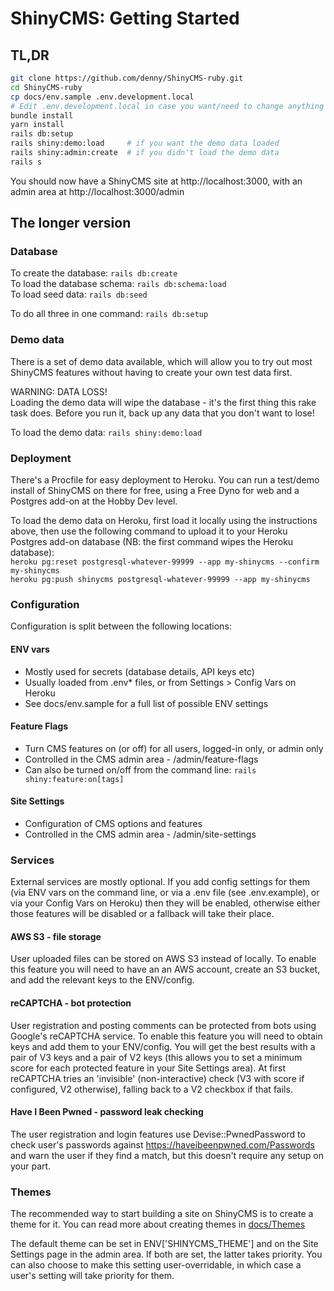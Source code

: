 # ShinyCMS: Getting Started

## TL,DR

```bash
git clone https://github.com/denny/ShinyCMS-ruby.git
cd ShinyCMS-ruby
cp docs/env.sample .env.development.local
# Edit .env.development.local in case you want/need to change anything
bundle install
yarn install
rails db:setup
rails shiny:demo:load     # if you want the demo data loaded
rails shiny:admin:create  # if you didn't load the demo data
rails s
```

You should now have a ShinyCMS site at http://localhost:3000,
with an admin area at http://localhost:3000/admin


## The longer version

### Database

To create the database: `rails db:create`  
To load the database schema: `rails db:schema:load`  
To load seed data: `rails db:seed`

To do all three in one command: `rails db:setup`


### Demo data

There is a set of demo data available, which will allow you to try out most
ShinyCMS features without having to create your own test data first.

WARNING: DATA LOSS!  
Loading the demo data will wipe the database - it's the first thing this rake
task does. Before you run it, back up any data that you don't want to lose!

To load the demo data: `rails shiny:demo:load`


### Deployment

There's a Procfile for easy deployment to Heroku. You can run a test/demo
install of ShinyCMS on there for free, using a Free Dyno for web and a
Postgres add-on at the Hobby Dev level.

To load the demo data on Heroku, first load it locally using the instructions
above, then use the following command to upload it to your Heroku Postgres
add-on database (NB: the first command wipes the Heroku database):  
`heroku pg:reset postgresql-whatever-99999 --app my-shinycms --confirm my-shinycms`  
`heroku pg:push shinycms postgresql-whatever-99999 --app my-shinycms`


### Configuration

Configuration is split between the following locations:

#### ENV vars

* Mostly used for secrets (database details, API keys etc)
* Usually loaded from .env* files, or from Settings > Config Vars on Heroku
* See docs/env.sample for a full list of possible ENV settings

#### Feature Flags

* Turn CMS features on (or off) for all users, logged-in only, or admin only
* Controlled in the CMS admin area - /admin/feature-flags
* Can also be turned on/off from the command line: `rails shiny:feature:on[tags]`

#### Site Settings

* Configuration of CMS options and features
* Controlled in the CMS admin area - /admin/site-settings


### Services

External services are mostly optional. If you add config settings for them
(via ENV vars on the command line, or via a .env file (see .env.example),
or via your Config Vars on Heroku) then they will be enabled, otherwise
either those features will be disabled or a fallback will take their place.

#### AWS S3 - file storage

User uploaded files can be stored on AWS S3 instead of locally. To enable this
feature you will need to have an an AWS account, create an S3 bucket, and add
the relevant keys to the ENV/config.

#### reCAPTCHA - bot protection

User registration and posting comments can be protected from bots using Google's
reCAPTCHA service. To enable this feature you will need to obtain keys and add
them to your ENV/config. You will get the best results with a pair of V3 keys
and a pair of V2 keys (this allows you to set a minimum score for each protected
feature in your Site Settings area). At first reCAPTCHA tries an 'invisible'
(non-interactive) check (V3 with score if configured, V2 otherwise), falling
back to a V2 checkbox if that fails.

#### Have I Been Pwned - password leak checking

The user registration and login features use Devise::PwnedPassword to check
user's passwords against https://haveibeenpwned.com/Passwords and warn the
user if they find a match, but this doesn't require any setup on your part.


### Themes

The recommended way to start building a site on ShinyCMS is to create a theme
for it. You can read more about creating themes in [docs/Themes](Themes.md)

The default theme can be set in ENV['SHINYCMS_THEME'] and on the Site Settings
page in the admin area. If both are set, the latter takes priority. You can also
choose to make this setting user-overridable, in which case a user's setting
will take priority for them.
